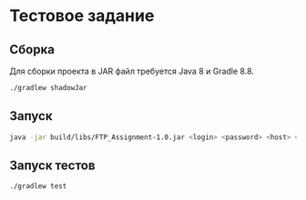 # Тестовое задание

## Сборка

Для сборки проекта в JAR файл требуется Java 8 и Gradle 8.8.

```bash
./gradlew shadowJar
```

## Запуск

```bash
java -jar build/libs/FTP_Assignment-1.0.jar <login> <password> <host> <port> <remotePath>
```

## Запуск тестов

```bash
./gradlew test 
```